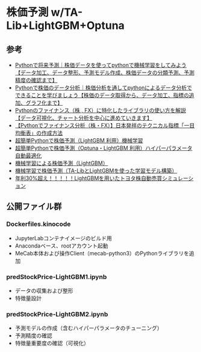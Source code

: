# 株価予測 w/TA-Lib+LightGBM+Optuna

## 参考
  - [Pythonで将来予測｜株価データを使ってpythonで機械学習をしてみよう【データ加工、データ整形、予測モデル作成、株価データの分類予測、予測精度の確認まで】](https://www.youtube.com/watch?v=asfWaVpCyl8)
  - [Pythonで株価のデータ分析｜株価分析を通してpythonによるデータ分析でできることを学びましょう【株価のデータ取得から、データ加工、指標の追加、グラフ化まで】](https://kino-code.com/python_automation_stock_analysis2/)
  - [Pythonのファイナンス（株 , FX）に特化したライブラリの使い方を解説【データ可視化、チャート分析を中心に進めていきます】](https://kino-code.com/python_finance-01/)
  - [【Pythonでファイナンス分析（株・FX）】日本発祥のテクニカル指標「一目均衡表」の作成方法](https://kino-code.com/python_finance-02/)
  - [超簡単Pythonで株価予測（LightGBM 利用）機械学習](https://note.com/10mohi6/n/n4b1196fea816)
  - [超簡単Pythonで株価予測（Optuna・LightGBM 利用）ハイパーパラメータ自動最適化](https://note.com/10mohi6/n/n46d1bb0267b7)
  - [機械学習による株価予測（LightGBM）](https://book-read-yoshi.hatenablog.com/entry/2021/04/19/AI-machine-learning-stock-prediction-lightgbm)
  - [機械学習で株価予測（TA-LibとLightGBMを使った学習モデル構築）](https://nehori.com/nikki/2020/01/26/post-15231/)
  - [年利30%超え！！！！！LightGBMを用いたトヨタ株自動売買シミュレーション](https://qiita.com/kt38k/items/3c0ee4251475b6407007)

## 公開ファイル群

### Dockerfiles.kinocode
  - JupyterLabコンテナイメージのビルド用
  - Anacondaベース、rootアカウント起動
  - MeCab本体および操作Client（mecab-python3）のPythonライブラリを追加

### predStockPrice-LightGBM1.ipynb
  - データの収集および整形
  - 特徴量設計

### predStockPrice-LightGBM2.ipynb
  - 予測モデルの作成（含むハイパーパラメータのチューニング）
  - 予測精度の確認
  - 特徴量重要度の確認（可視化）
